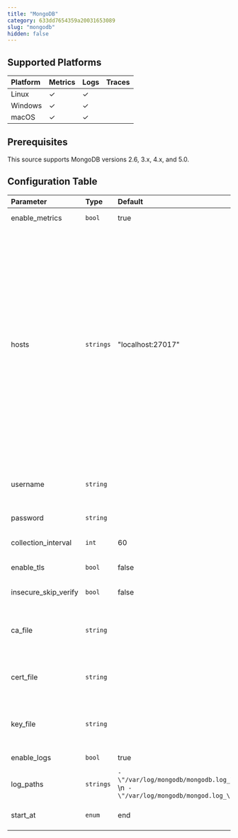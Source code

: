```yaml
---
title: "MongoDB"
category: 633dd7654359a20031653089
slug: "mongodb"
hidden: false
---
```

## Supported Platforms

| Platform | Metrics | Logs | Traces |
| :------- | :------ | :--- | :----- |
| Linux    | ✓       | ✓    |        |
| Windows  | ✓       | ✓    |        |
| macOS    | ✓       | ✓    |        |

## Prerequisites

This source supports MongoDB versions 2.6, 3.x, 4.x, and 5.0.

## Configuration Table

| Parameter           | Type  | Default | Description                                |
| :------------------ | :---- | :------ | :----------------------------------------- |
| enable_metrics | `bool` | true      | Enable to collect metrics. |
| hosts | `strings` | "localhost:27017" | List of host:port or unix domain socket endpoints.  \n  \n- For standalone MongoDB deployments this is the hostname and port of the mongod instance.\n- For replica sets specify the hostnames and ports of the mongod instances that are in the replica set configuration. If the replica_set field is specified, nodes will be autodiscovered.\n- For a sharded MongoDB deployment, please specify a list of the mongos hosts. |
| username | `string` | | If authentication is required, specify a username with \"clusterMonitor\" permission. |
| password | `string` | | The password user's password. |
| collection_interval | `int` | 60 | How often (seconds) to scrape for metrics. |
| enable_tls | `bool` | false | Whether or not to use TLS. |
| insecure_skip_verify | `bool` | false | Enable to skip TLS certificate verification. |
| ca_file | `string` | | Certificate authority used to validate the database server's TLS certificate. |
| cert_file | `string` | | A TLS certificate used for client authentication, if mutual TLS is enabled. |
| key_file | `string` | | A TLS private key used for client authentication, if mutual TLS is enabled. |
| enable_logs | `bool` | true | Enable to collect logs. |
| log_paths | `strings` | `- \"/var/log/mongodb/mongodb.log_\"`  \n` - \"/var/log/mongodb/mongod.log_\"` | Path to Mongodb log file(s). |
| start_at | `enum` | end | Start reading file from 'beginning' or 'end'. |